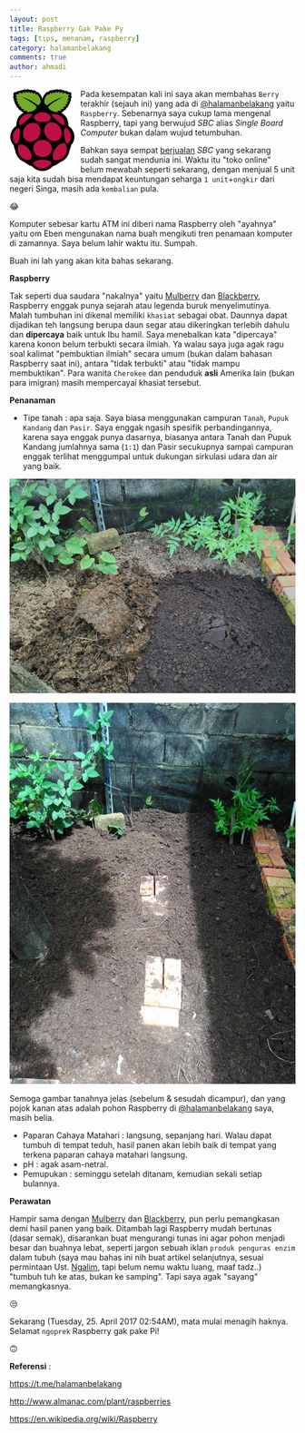 ```yaml
---
layout: post
title: Raspberry Gak Pake Py
tags: [tips, menanam, raspberry]
category: halamanbelakang
comments: true
author: ahmadi
--- 
```


<img border="0" src="/img/rp-logo.png" style="float:left; margin-right:10px"/>

Pada kesempatan kali ini saya akan membahas `Berry` terakhir (sejauh ini) yang ada di [@halamanbelakang](https://t.me/halamanbelakang) yaitu `Raspberry`. Sebenarnya saya cukup lama mengenal Raspberry, tapi yang berwujud *SBC* alias *Single Board Computer* bukan dalam wujud tetumbuhan. 

Bahkan saya sempat [berjualan](https://www.tokopedia.com/xgaptek)  *SBC* yang sekarang sudah sangat mendunia ini. Waktu itu "toko online" belum mewabah seperti sekarang, dengan menjual 5 unit saja kita sudah bisa mendapat keuntungan seharga `1 unit`+`ongkir` dari negeri Singa, masih ada `kembalian` pula.

😂

Komputer sebesar kartu ATM ini diberi nama Raspberry oleh "ayahnya" yaitu om Eben mengunakan nama buah mengikuti tren penamaan komputer di zamannya. Saya belum lahir waktu itu. Sumpah. 

Buah ini lah yang akan kita bahas sekarang.

**Raspberry**

Tak seperti dua saudara "nakalnya" yaitu [Mulberry](https://ahmadihamid.com/halamanbelakang/Buah-Cinta-Terlarang/) dan [Blackberry](https://ahmadihamid.com/halamanbelakang/Duka-Luka-Blackberry/), Raspberry enggak punya sejarah atau legenda buruk menyelimutinya. Malah tumbuhan ini dikenal memiliki `khasiat` sebagai obat. Daunnya dapat dijadikan teh langsung berupa daun segar atau dikeringkan terlebih dahulu dan **dipercaya** baik untuk Ibu hamil. Saya menebalkan kata "dipercaya" karena konon belum terbukti secara ilmiah. Ya walau saya juga agak ragu soal kalimat "pembuktian ilmiah" secara umum (bukan dalam bahasan Raspberry saat ini), antara "tidak terbukti" atau "tidak mampu membuktikan". Para wanita `Cherokee` dan penduduk **asli** Amerika lain (bukan para imigran) masih mempercayai khasiat tersebut.

**Penanaman**

- Tipe tanah : apa saja. Saya biasa menggunakan campuran `Tanah`, `Pupuk Kandang` dan `Pasir`. Saya enggak ngasih spesifik perbandingannya, karena saya enggak punya dasarnya, biasanya antara Tanah dan Pupuk Kandang jumlahnya sama (`1:1`) dan Pasir secukupnya sampai campuran enggak terlihat menggumpal untuk dukungan sirkulasi udara dan air yang baik.

![](/img/rp-tanah1.jpg) 

![](/img/rp-tanah2.jpg) 

Semoga gambar tanahnya jelas (sebelum & sesudah dicampur), dan yang pojok kanan atas adalah pohon Raspberry di [@halamanbelakang](https://t.me/halamanbelakang) saya, masih belia.

- Paparan Cahaya Matahari : langsung, sepanjang hari. Walau dapat tumbuh di tempat teduh, hasil panen akan lebih baik di tempat yang terkena paparan cahaya matahari langsung.
- pH : agak asam-netral.
- Pemupukan : seminggu setelah ditanam, kemudian sekali setiap bulannya.

**Perawatan** 

Hampir sama dengan [Mulberry](https://ahmadihamid.com/halamanbelakang/Buah-Cinta-Terlarang/) dan [Blackberry](https://ahmadihamid.com/halamanbelakang/Duka-Luka-Blackberry/), pun perlu pemangkasan demi hasil panen yang baik. Ditambah lagi Raspberry mudah bertunas (dasar semak), disarankan buat mengurangi tunas ini agar pohon menjadi besar dan buahnya lebat, seperti jargon sebuah iklan `produk penguras enzim` dalam tubuh (saya mau bahas ini nih buat artikel selanjutnya, sesuai permintaan Ust. [Ngalim](http://linhub.io/), tapi belum nemu waktu luang, maaf tadz..) "tumbuh tuh ke atas, bukan ke samping". 
Tapi saya agak "sayang" memangkasnya.

😒

Sekarang (Tuesday, 25. April 2017 02:54AM), mata mulai menagih haknya. 
Selamat `ngoprek` Raspberry gak pake Pi!

🙃


**Referensi** :

<https://t.me/halamanbelakang>

<http://www.almanac.com/plant/raspberries>

<https://en.wikipedia.org/wiki/Raspberry>
